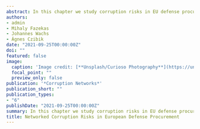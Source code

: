 ```yaml
---
abstract: In this chapter we study corruption risks in EU defense procurement. Defense procurement has long been thought to present significant potential for corruption and state capture. Using a large dataset of contracts covering nearly ten years and applying an objective corruption risk indicator, we find strong empirical support for this hypothesis. In nearly all countries our corruption risk indicator is higher for military contracts than for contracts in general. By mapping national markets as complex networks, we find that risks are significantly clustered, suggesting potential islands of state capture. The centralization of corruption risk varies from country to country: in some corruption risk is significantly higher in the periphery, while in others it is significantly higher in the center of the market. We argue that network maps of procurement markets are an effective tool to highlight hotspots of corruption risk, especially in the overall high risk context of defense contracting.
authors:
- admin
- Mihaly Fazekas
- Johannes Wachs
- Ágnes Czibik
date: "2021-09-25T00:00:00Z"
doi: ""
featured: false
image:
  caption: 'Image credit: [**Unsplash/Curioso Photography**](https://unsplash.com/photos/xYrTdhysQY0)'
  focal_point: ""
  preview_only: false
publication: '*Corruption Networks*'
publication_short: ""
publication_types:
- "6"
publishDate: "2021-09-25T00:00:00Z"
summary: In this chapter we study corruption risks in EU defense procurement. In nearly all countries our corruption risk indicator is higher for military contracts than for contracts in general.
title: Networked Corruption Risks in European Defense Procurement
---
```

